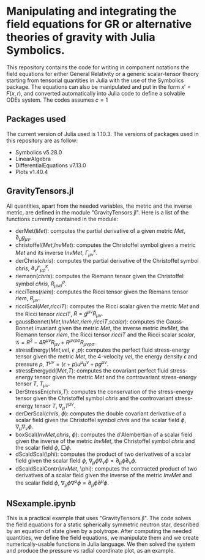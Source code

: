# Manipulating and integrating the field equations for GR or alternative theories of gravity with Julia Symbolics.

This repository contains the code for writing in component notations the field equations for either General Relativity or a generic scalar-tensor theory starting from tensorial quantities in Julia with the use of the Symbolics package. The equations can also be manipulated and put in the form $x'=F(x,r)$, and converted automatically into Julia code to define a solvable ODEs system. The codes assumes $c=1$

## Packages used

The current version of Julia used is 1.10.3. The versions of packages used in this repository are as follow:
* Symbolics v5.28.0
* LinearAlgebra 
* DifferentialEquations v7.13.0
* Plots v1.40.4

## GravityTensors.jl

All quantities, apart from the needed variables, the metric and the inverse metric, are defined in the module "GravityTensors.jl". Here is a list of the functions currently contained in the module:
* derMet(*Met*): computes the partial derivative of a given metric *Met*, $\partial_\mu g_{\mu\nu}$.
* christoffel(*Met*,*InvMet*): computes the Christoffel symbol given a metric *Met* and its inverse *InvMet*, $\Gamma^\kappa_{\mu\nu}$.
* derChris(*chris*): computes the partial derivative of the Christoffel symbol *chris*, $\partial_\nu \Gamma^\kappa_{\mu\rho}$.
* riemann(*chris*): computes the Riemann tensor given the Christoffel symbol *chris*, $R^\rho_{\mu\nu\sigma}$.
* ricciTens(*riem*): computes the Ricci tensor given the Riemann tensor *riem*, $R_{\mu\nu}$.
* ricciScal(*Met*,*ricciT*): computes the Ricci scalar given the metric *Met* and the Ricci tensor *ricciT*, $R=g^{\mu\nu}R_{\mu\nu}$.
* gaussBonnet(*Met*,*InvMet*,*riem*,*ricciT*,*scalar*): computes the Gauss-Bonnet invariant given the metric *Met*, the inverse metric *InvMet*, the Riemann tensor *riem*, the Ricci tensor *ricciT* and the Ricci scalar *scalar*, $\mathcal{G}=R^2-4R^{\mu\nu}R_{\mu\nu}+R^{\mu\nu\rho\sigma}R_{\mu\nu\rho\sigma}$.
* stressEnergy(*Met*,*vel*, $\epsilon$ ,*p*): computes the perfect fluid stress-energy tensor given the metric *Met*, the 4-velocity *vel*, the energy density $\epsilon$ and pressure *p*, $T^{\mu\nu}=(\epsilon + p)u^\mu u^\nu+p g^{\mu\nu}$.
* stressEnergydd(*Met*,*T*): computes the covariant perfect fluid stress-energy tensor given the metric *Met* and the controvariant stress-energy tensor *T*, $T_{\mu\nu}$.
* DerStressEn(*chris*,*T*): computes the conservation of the stress-energy tensor given the Christoffel symbol *chris* and the controvariant stress-energy tensor *T*, $\nabla_\mu T^{\mu\nu}$.
* derDerScal(*chris*, $\phi$): computes the double covariant derivative of a scalar field given the Christoffel symbol *chris* and the scalar field $\phi$, $\nabla_\mu\nabla_\nu\phi$.
* boxScal(*InvMet*,*chris*, $\phi$): computes the d'Alembertian of a scalar field given the inverse of the metric *InvMet*, the Christoffel symbol *chris* and the scalar field $\phi$, $\Box\phi$.
* dScaldScal(\phi): computes the product of two derivatives of a scalar field given the scalar field $\phi$, $\nabla_\mu\phi\nabla_\nu\phi=\partial_\mu\phi\partial_\nu\phi$.
* dScaldScalContr(*InvMet*, \phi): computes the contracted product of two derivatives of a scalar field given the inverse of the metric *InvMet* and the scalar field $\phi$, $\nabla_\mu\phi\nabla^\mu\phi=\partial_\mu\phi\partial^\mu\phi$.

## NSexample.ipynb

This is a practical example that uses "GravityTensors.jl". The code solves the field equations for a static spherically symmetric neutron star, described by an equation of state given by a polytrope. After computing the needed quantities, we define the field equations, we manipulate them and we create numerically-usable functions in Julia language. We then solved the system and produce the pressure vs radial coordinate plot, as an example.
